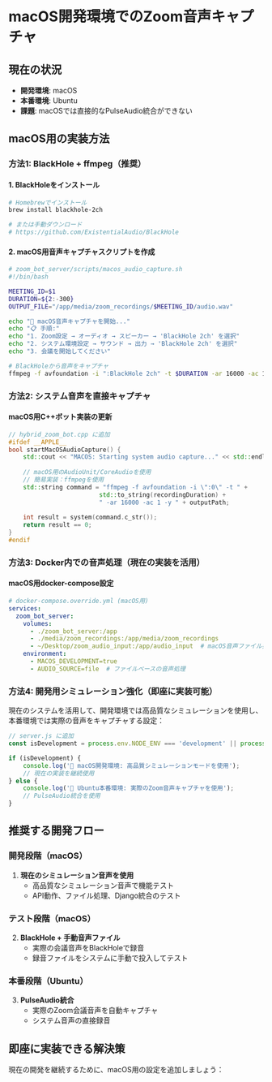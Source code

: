 # macOS開発環境でのZoom音声キャプチャ

## 現在の状況
- **開発環境**: macOS
- **本番環境**: Ubuntu
- **課題**: macOSでは直接的なPulseAudio統合ができない

## macOS用の実装方法

### 方法1: BlackHole + ffmpeg（推奨）

#### 1. BlackHoleをインストール
```bash
# Homebrewでインストール
brew install blackhole-2ch

# または手動ダウンロード
# https://github.com/ExistentialAudio/BlackHole
```

#### 2. macOS用音声キャプチャスクリプトを作成
```bash
# zoom_bot_server/scripts/macos_audio_capture.sh
#!/bin/bash

MEETING_ID=$1
DURATION=${2:-300}
OUTPUT_FILE="/app/media/zoom_recordings/$MEETING_ID/audio.wav"

echo "🎵 macOS音声キャプチャを開始..."
echo "📋 手順:"
echo "1. Zoom設定 → オーディオ → スピーカー → 'BlackHole 2ch' を選択"
echo "2. システム環境設定 → サウンド → 出力 → 'BlackHole 2ch' を選択"
echo "3. 会議を開始してください"

# BlackHoleから音声をキャプチャ
ffmpeg -f avfoundation -i ":BlackHole 2ch" -t $DURATION -ar 16000 -ac 1 -y "$OUTPUT_FILE"
```

### 方法2: システム音声を直接キャプチャ

#### macOS用C++ボット実装の更新

```cpp
// hybrid_zoom_bot.cpp に追加
#ifdef __APPLE__
bool startMacOSAudioCapture() {
    std::cout << "MACOS: Starting system audio capture..." << std::endl;
    
    // macOS用のAudioUnit/CoreAudioを使用
    // 簡易実装：ffmpegを使用
    std::string command = "ffmpeg -f avfoundation -i \":0\" -t " + 
                         std::to_string(recordingDuration) + 
                         " -ar 16000 -ac 1 -y " + outputPath;
    
    int result = system(command.c_str());
    return result == 0;
}
#endif
```

### 方法3: Docker内での音声処理（現在の実装を活用）

#### macOS用docker-compose設定
```yaml
# docker-compose.override.yml (macOS用)
services:
  zoom_bot_server:
    volumes:
      - ./zoom_bot_server:/app
      - ./media/zoom_recordings:/app/media/zoom_recordings
      - ~/Desktop/zoom_audio_input:/app/audio_input  # macOS音声ファイル共有用
    environment:
      - MACOS_DEVELOPMENT=true
      - AUDIO_SOURCE=file  # ファイルベースの音声処理
```

### 方法4: 開発用シミュレーション強化（即座に実装可能）

現在のシステムを活用して、開発環境では高品質なシミュレーションを使用し、本番環境では実際の音声をキャプチャする設定：

```javascript
// server.js に追加
const isDevelopment = process.env.NODE_ENV === 'development' || process.platform === 'darwin';

if (isDevelopment) {
    console.log('🍎 macOS開発環境: 高品質シミュレーションモードを使用');
    // 現在の実装を継続使用
} else {
    console.log('🐧 Ubuntu本番環境: 実際のZoom音声キャプチャを使用');
    // PulseAudio統合を使用
}
```

## 推奨する開発フロー

### 開発段階（macOS）
1. **現在のシミュレーション音声を使用**
   - 高品質なシミュレーション音声で機能テスト
   - API動作、ファイル処理、Django統合のテスト

### テスト段階（macOS）
2. **BlackHole + 手動音声ファイル**
   - 実際の会議音声をBlackHoleで録音
   - 録音ファイルをシステムに手動で投入してテスト

### 本番段階（Ubuntu）
3. **PulseAudio統合**
   - 実際のZoom会議音声を自動キャプチャ
   - システム音声の直接録音

## 即座に実装できる解決策

現在の開発を継続するために、macOS用の設定を追加しましょう：